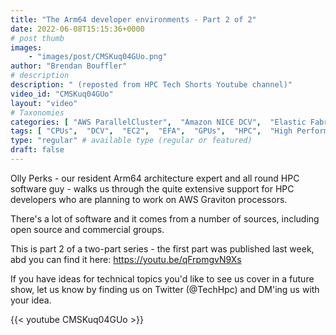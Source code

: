 ```yaml
---
title: "The Arm64 developer environments - Part 2 of 2"
date: 2022-06-08T15:15:36+0000
# post thumb
images:
    - "images/post/CMSKuq04GUo.png"
author: "Brendan Bouffler"
# description
description: " (reposted from HPC Tech Shorts Youtube channel)"
video_id: "CMSKuq04GUo"
layout: "video"
# Taxonomies
categories: [ "AWS ParallelCluster",  "Amazon NICE DCV",  "Elastic Fabric Adapter",  "Life Sciences", ]
tags: [ "CPUs",  "DCV",  "EC2",  "EFA",  "GPUs",  "HPC",  "High Performance Computing",  "Lustre",  "MPI",  "ParallelCluster",  "Schedulers",  "Storage",  "arm64",  "autoscaling",  "bioinformatics",  "cloud computing",  "compilers",  "debuggers",  "elastic",  "elastic fabric adapter",  "graviton",  "infiniband",  "profilers",  "scientific computing",  "technical computing",  "tightly-coupled",  "virtualization",  "vizualization",  "techshorts", ]
type: "regular" # available type (regular or featured)
draft: false
---
```


Olly Perks - our resident Arm64 architecture expert and all round HPC software guy - walks us through the quite extensive support for HPC developers who are planning to work on AWS Graviton processors.

There's a lot of software and it comes from a number of sources, including open source and commercial groups.

This is part 2 of a two-part series - the first part was published last week, abd you can find it here: https://youtu.be/qFrpmgvN9Xs

If you have ideas for technical topics you'd like to see us cover in a future show, let us know by finding us on Twitter (@TechHpc) and DM'ing us with your idea.

{{< youtube CMSKuq04GUo >}}